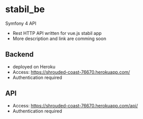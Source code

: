 # stabil_be
Symfony 4 API

- Rest HTTP API written for vue.js stabil app
- More description and link are comming soon

## Backend
- deployed on Heroku
- Access: https://shrouded-coast-76670.herokuapp.com/
- Authentication required

## API
- Access: https://shrouded-coast-76670.herokuapp.com/api/
- Authentication required